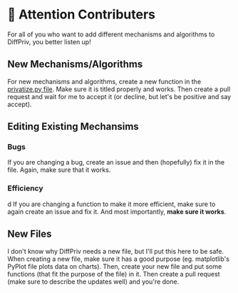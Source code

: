 # :mega: Attention Contributers
For all of you who want to add different mechanisms and algorithms to DiffPriv, you better listen up!

## New Mechanisms/Algorithms

For new mechanisms and algorithms, create a new function in the [privatize.py file](https://github.com/Quantalabs/DiffPriv/blob/master/DiffPriv/private.py).
Make sure it is titled properly and works. Then create a pull request and wait for me to accept it (or decline, but let's be positive and say accept).

## Editing Existing Mechansims

### Bugs

If you are changing a bug, create an issue and then (hopefully) fix it in the file. Again, make sure that it works.

### Efficiency
d
If you are changing a function to make it more efficient, make sure to again create an issue and fix it. And most importantly, **make sure it works**.

## New Files

I don't know why DiffPriv needs a new file, but I'll put this here to be safe. When creating a new file, make sure it has a good purpose (eg. matplotlib's PyPlot file
plots data on charts). Then, create your new file and put some functions (that fit the purpose of the file) in it. Then create a pull request (make sure to describe the
updates well) and you're done.
